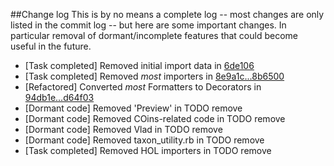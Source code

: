 ##Change log
This is by no means a complete log -- most changes are only listed in the commit log -- but here are some important changes. In particular removal of dormant/incomplete features that could become useful in the future.
* [Task completed] Removed initial import data in [6de106](https://github.com/calacademy/antcat/commit/6de1064967319876344be72098bd1db6dfcbef03)
* [Task completed] Removed *most* importers in [8e9a1c...8b6500](https://github.com/calacademy/antcat/compare/8e9a1cef3e461325c0b023ef66127d40915c1016...8b6500373e5874a2e6505a17a0597ed4cee48082)
* [Refactored] Converted *most* Formatters to Decorators in [94db1e...d64f03](https://github.com/calacademy/antcat/compare/94db1ea72bef8c5136bbcc11e46f9c84b82087ef...d64f038b806b1b79a72a706ae6a1e5b0a6802170)
* [Dormant code] Removed 'Preview' in TODO remove
* [Dormant code] Removed COins-related code in TODO remove
* [Dormant code] Removed Vlad in TODO remove
* [Dormant code] Removed taxon_utility.rb in TODO remove
* [Task completed] Removed HOL importers in TODO remove